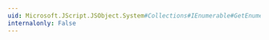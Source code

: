 ```yaml
---
uid: Microsoft.JScript.JSObject.System#Collections#IEnumerable#GetEnumerator
internalonly: False
---
```

